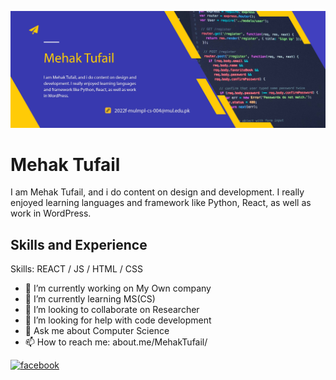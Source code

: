 
![Design and development](https://github.com/MehakTufail1/MehakTufail1/blob/main/banner%20mehak.jpg)
#  Mehak Tufail
I am Mehak Tufail, and i do content on design and development. I really enjoyed learning languages and framework like Python, React, as well as work in WordPress.
## Skills and Experience

Skills:  REACT / JS / HTML / CSS

- 🔭 I’m currently working on My Own company 
- 🌱 I’m currently learning MS(CS) 
- 👯 I’m looking to collaborate on Researcher 
- 🤔 I’m looking for help with code development 
- 💬 Ask me about Computer Science 
- 📫 How to reach me: about.me/MehakTufail/ 


[<img src='https://cdn.jsdelivr.net/npm/simple-icons@3.0.1/icons/facebook.svg' alt='facebook' height='40'>](https://www.facebook.com/mehak.tufail)  









 


<!---
MehakTufail1/MehakTufail1 is a ✨ special ✨ repository because its `README.md` (this file) appears on your GitHub profile.
You can click the Preview link to take a look at your changes.
--->
